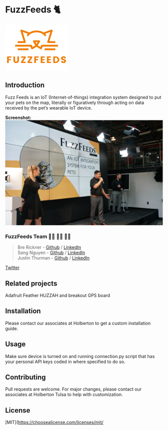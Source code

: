 # FuzzFeeds	:cat2:
![FuzzFeeds](orange_logo.png)

## Introduction
Fuzz Feeds is an IoT (Internet-of-things) integration system designed to put your pets on the map, literally or figuratively through acting on data received by the pet’s wearable IoT device.

**Screenshot:**  
![screenshot](present.png)


### FuzzFeeds Team :woman_technologist: :man_technologist: :man_technologist:
> Bre Rickner - [Github](https://github.com/brerickner) / [LinkedIn](https://www.linkedin.com/in/brerickner)  
Sang Nguyen - [Github](https://github.com/sang-nguy0920) / [LinkedIn](https://www.linkedin.com/in/sang-n-8666631a9)  
Justin Thurman - [Github](https://github.com/Justin4587) / [LinkedIn](https://www.linkedin.com/in/justin-thurman-293942123/)

[Twitter](https://twitter.com/kiddy_rick)  

## Related projects
Adafruit Feather HUZZAH and breakout GPS board

## Installation
Please contact our associates at Holberton to get a custom installation guide.


## Usage
Make sure device is turned on and running connection.py script that has your personal API keys coded in where specified to do so.


## Contributing
Pull requests are welcome. For major changes, please contact our associates at Holberton Tulsa to help with customization.


## License
[MIT](https://choosealicense.com/licenses/mit/
